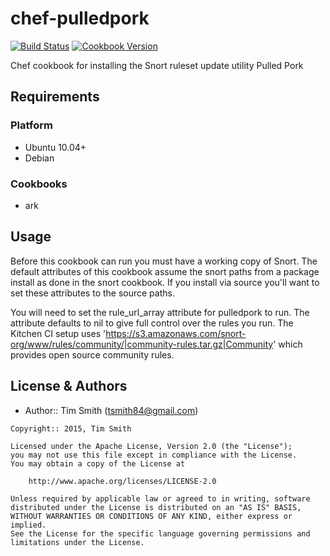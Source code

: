 # chef-pulledpork
[![Build Status](https://travis-ci.org/tas50/chef-pulledpork.svg?branch=master)](https://travis-ci.org/tas50/chef-pulledpork)
[![Cookbook Version](https://img.shields.io/cookbook/v/pulledpork.svg)](https://supermarket.chef.io/cookbooks/pulledpork)

Chef cookbook for installing the Snort ruleset update utility Pulled Pork

Requirements
-----
### Platform
- Ubuntu 10.04+
- Debian

### Cookbooks
- ark

Usage
-----

Before this cookbook can run you must have a working copy of Snort.  The default attributes of this cookbook assume the snort paths from a package install as done in the snort cookbook.  If you install via source you'll want to set these attributes to the source paths.

You will need to set the rule_url_array attribute for pulledpork to run.  The attribute defaults to nil to give full control over the rules you run.  The Kitchen CI setup uses 'https://s3.amazonaws.com/snort-org/www/rules/community/|community-rules.tar.gz|Community' which provides open source community rules.

License & Authors
-----------------
- Author:: Tim Smith (<tsmith84@gmail.com>)

```text
Copyright:: 2015, Tim Smith

Licensed under the Apache License, Version 2.0 (the "License");
you may not use this file except in compliance with the License.
You may obtain a copy of the License at

    http://www.apache.org/licenses/LICENSE-2.0

Unless required by applicable law or agreed to in writing, software
distributed under the License is distributed on an "AS IS" BASIS,
WITHOUT WARRANTIES OR CONDITIONS OF ANY KIND, either express or implied.
See the License for the specific language governing permissions and
limitations under the License.
```

